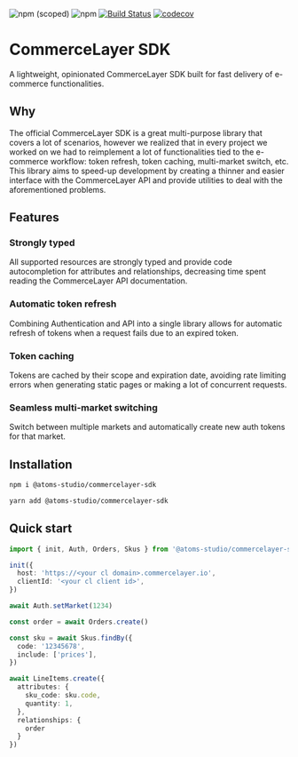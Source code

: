 ![npm (scoped)](https://img.shields.io/npm/v/@atoms-studio/commercelayer-sdk)
![npm](https://img.shields.io/npm/dm/@atoms-studio/commercelayer-sdk)
[![Build Status](https://github.com//atoms-studio/commercelayer-sdk/workflows/Node.js%20CI/badge.svg)](https://github.com/atoms-studio/commercelayer-sdk/actions)
[![codecov](https://codecov.io/gh/atoms-studio/commercelayer-sdk/branch/main/graph/badge.svg?token=PYZQB331CP)](https://codecov.io/gh/atoms-studio/commercelayer-sdk)

# CommerceLayer SDK
A lightweight, opinionated CommerceLayer SDK built for fast delivery of e-commerce functionalities.

## Why
The official CommerceLayer SDK is a great multi-purpose library that covers a lot of scenarios, however we realized that in every project we worked on we had to 
reimplement a lot of functionalities tied to the e-commerce workflow: token refresh, token caching, multi-market switch, etc.<br>
This library aims to speed-up development by creating a thinner and easier interface with the CommerceLayer API and provide utilities to deal with the aforementioned problems.

## Features

### Strongly typed
All supported resources are strongly typed and provide code autocompletion for attributes and relationships, decreasing time spent reading the CommerceLayer API documentation.

### Automatic token refresh
Combining Authentication and API into a single library allows for automatic refresh of tokens when a request fails due to an expired token.

### Token caching
Tokens are cached by their scope and expiration date, avoiding rate limiting errors when generating static pages or making a lot of concurrent requests.

### Seamless multi-market switching
Switch between multiple markets and automatically create new auth tokens for that market.


## Installation

```bash
npm i @atoms-studio/commercelayer-sdk
```
```bash
yarn add @atoms-studio/commercelayer-sdk
```

## Quick start

```ts
import { init, Auth, Orders, Skus } from '@atoms-studio/commercelayer-sdk'

init({
  host: 'https://<your cl domain>.commercelayer.io',
  clientId: '<your cl client id>',
})

await Auth.setMarket(1234)

const order = await Orders.create()

const sku = await Skus.findBy({
  code: '12345678',
  include: ['prices'],
})

await LineItems.create({
  attributes: {
    sku_code: sku.code,
    quantity: 1,
  },
  relationships: {
    order
  }
})
```
